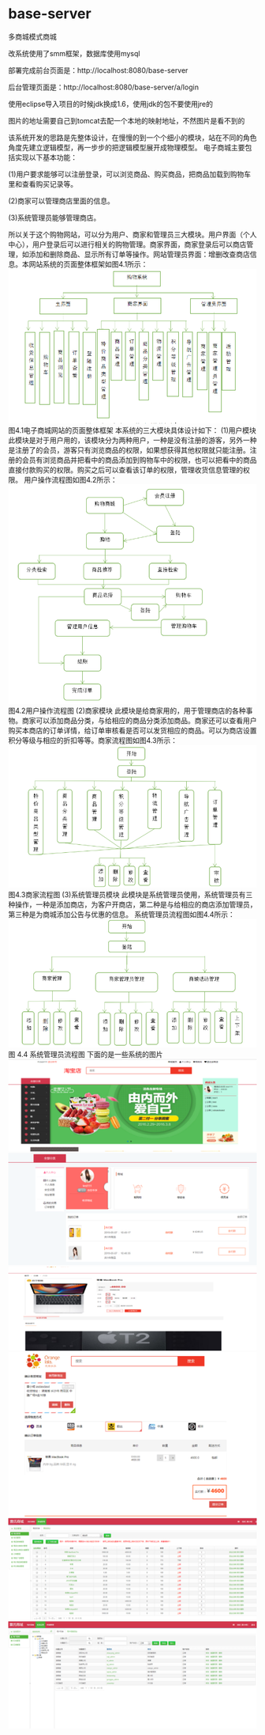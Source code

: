 # base-server
多商城模式商城

改系统使用了smm框架，数据库使用mysql

部署完成前台页面是：http://localhost:8080/base-server

后台管理页面是：http://localhost:8080/base-server/a/login

使用eclipse导入项目的时候jdk换成1.6，使用jdk的包不要使用jre的

图片的地址需要自己到tomcat去配一个本地的映射地址，不然图片是看不到的

该系统开发的思路是先整体设计，在慢慢的到一个个细小的模块，站在不同的角色角度先建立逻辑模型，再一步步的把逻辑模型展开成物理模型。
电子商城主要包括实现以下基本功能：

(1)用户要求能够可以注册登录，可以浏览商品、购买商品，把商品加载到购物车里和查看购买记录等。

(2)商家可以管理商店里面的信息。

(3)系统管理员能够管理商店。

所以关于这个购物网站，可以分为用户、商家和管理员三大模块。用户界面（个人中心），用户登录后可以进行相关的购物管理。商家界面，商家登录后可以商店管理，如添加和删除商品、显示所有订单等操作。网站管理员界面：增删改查商店信息。本网站系统的页面整体框架如图4.1所示：
![image](https://github.com/sentimentes/base-server/blob/master/image/41.png)
图4.1电子商城网站的页面整体框架
本系统的三大模块具体设计如下：
(1)用户模块
此模块是对于用户用的，该模块分为两种用户，一种是没有注册的游客，另外一种是注册了的会员，游客只有浏览商品的权限，如果想获得其他权限就只能注册。注册的会员有浏览商品并把看中的商品添加到购物车中的权限，也可以把看中的商品直接付款购买的权限。购买之后可以查看该订单的权限，管理收货信息管理的权限。
用户操作流程图如图4.2所示：
![image](https://github.com/sentimentes/base-server/blob/master/image/42.png)
图4.2用户操作流程图
(2)商家模块
此模块是给商家用的，用于管理商店的各种事物。商家可以添加商品分类，与给相应的商品分类添加商品。商家还可以查看用户购买本商店的订单详情，给订单审核看是否可以发货相应的商品。可以为商店设置积分等级与相应的折扣等等。商家流程图如图4.3所示：
![image](https://github.com/sentimentes/base-server/blob/master/image/43.png)
图4.3商家流程图
(3)系统管理员模块
此模块是系统管理员使用，系统管理员有三种操作，一种是添加商店，为客户开商店，第二种是与给相应的商店添加管理员，第三种是为商城添加公告与优惠的信息。
系统管理员流程图如图4.4所示：
![image](https://github.com/sentimentes/base-server/blob/master/image/44.png)
图 4.4 系统管理员流程图
下面的是一些系统的图片
![image](https://github.com/sentimentes/base-server/blob/master/image/51.png)
![image](https://github.com/sentimentes/base-server/blob/master/image/52.png)
![image](https://github.com/sentimentes/base-server/blob/master/image/53.png)
![image](https://github.com/sentimentes/base-server/blob/master/image/54.png)
![image](https://github.com/sentimentes/base-server/blob/master/image/55.png)
![image](https://github.com/sentimentes/base-server/blob/master/image/56.png)
